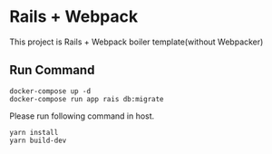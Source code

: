# Rails + Webpack

This project is Rails + Webpack boiler template(without Webpacker)  

## Run Command

```docker-compose up -d```  
```docker-compose run app rais db:migrate```  

Please run following command in host.  

```yarn install```  
```yarn build-dev```  
